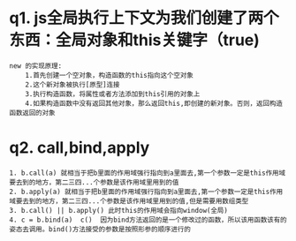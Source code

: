 # q1. js全局执行上下文为我们创建了两个东西：全局对象和this关键字（true)
    new 的实现原理:
        1.首先创建一个空对象，构造函数的this指向这个空对象
        2.这个新对象被执行[原型]连接
        3.执行构造函数，将属性或者方法添加到this引用的对象上
        4.如果构造函数中没有返回其他对象，那么返回this,即创建的新对象。否则，返回构造函数返回的对象

# q2. call,bind,apply
    1. b.call(a) 就相当于把b里面的作用域强行指向到a里面去,第一个参数一定是this作用域要去到的地方，第二三四...个参数是该作用域里用到的值
    2. b.apply(a) 就相当于把b里面的作用域强行指向到a里面去,第一个参数一定是this作用域要去到的地方，第二三四...个参数是该作用域里用到的值,但是需要用数组类型
    3. b.call() || b.apply() 此时this的作用域会指向window(全局)
    4. c = b.bind(a)  c()  因为bind方法返回的是一个修改过的函数，所以该用函数该有的姿态去调用。bind()方法接受的参数是按照形参的顺序进行的

    
